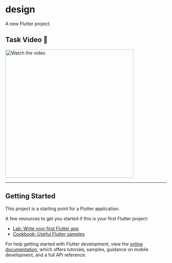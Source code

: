 # design

A new Flutter project.

## Task Video 🎥

<a href="https://drive.google.com/file/d/1nvh1XetO6e5b_ccDl0O6jv_061buJoNu/view?usp=sharing">
  <img src="assets/video_thumbnail.png" alt="Watch the video" width="400">
</a>


---

## Getting Started

This project is a starting point for a Flutter application.

A few resources to get you started if this is your first Flutter project:

- [Lab: Write your first Flutter app](https://docs.flutter.dev/get-started/codelab)
- [Cookbook: Useful Flutter samples](https://docs.flutter.dev/cookbook)

For help getting started with Flutter development, view the
[online documentation](https://docs.flutter.dev/), which offers tutorials,
samples, guidance on mobile development, and a full API reference.

